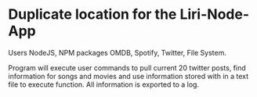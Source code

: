 # Duplicate location for the Liri-Node-App

Users NodeJS, NPM packages OMDB, Spotify, Twitter, File System.

Program will execute user commands to pull current 20 twitter posts, find information for songs and movies and use information stored with in a text file to execute function. All information is exported to a log.
